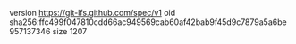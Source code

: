 version https://git-lfs.github.com/spec/v1
oid sha256:ffc499f047810cdd66ac949569cab60af42bab9f45d9c7879a5a6be957137346
size 1207
